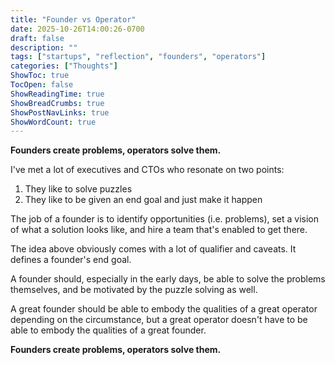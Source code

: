 ```yaml
---
title: "Founder vs Operator"
date: 2025-10-26T14:00:26-0700
draft: false
description: ""
tags: ["startups", "reflection", "founders", "operators"]
categories: ["Thoughts"]
ShowToc: true
TocOpen: false
ShowReadingTime: true
ShowBreadCrumbs: true
ShowPostNavLinks: true
ShowWordCount: true
---
```


**Founders create problems, operators solve them.**

I've met a lot of executives and CTOs who resonate on two points:

1. They like to solve puzzles
2. They like to be given an end goal and just make it happen

The job of a founder is to identify opportunities (i.e. problems), set a vision of what a solution looks like, and hire a team that's enabled to get there.

The idea above obviously comes with a lot of qualifier and caveats. It defines a founder's end goal.

A founder should, especially in the early days, be able to solve the problems themselves, and be motivated by the puzzle solving as well.

A great founder should be able to embody the qualities of a great operator depending on the circumstance, but a great operator doesn't have to be able to embody the qualities of a great founder.

**Founders create problems, operators solve them.**
